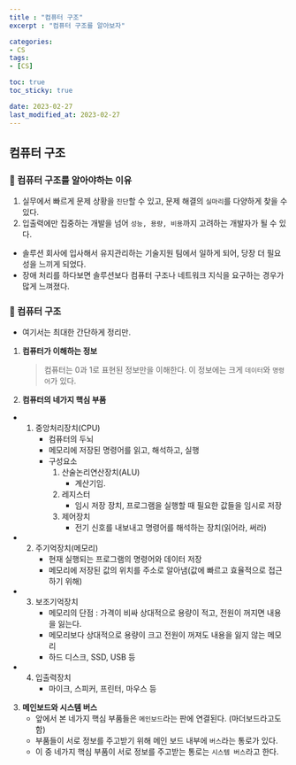 ```yaml
---
title : "컴퓨터 구조"
excerpt : "컴퓨터 구조를 알아보자"

categories:
- CS
tags:
- [CS]

toc: true
toc_sticky: true

date: 2023-02-27
last_modified_at: 2023-02-27
---
```


## 컴퓨터 구조

### 📌 컴퓨터 구조를 알아야하는 이유

1. 실무에서 빠르게 문제 상황을 ``진단``할 수 있고, 문제 해결의 ``실마리``를 다양하게 찾을 수 있다.
2. 입출력에만 집중하는 개발을 넘어 ``성능, 용량, 비용``까지 고려하는 개발자가 될 수 있다.

- 솔루션 회사에 입사해서 유지관리하는 기술지원 팀에서 일하게 되어, 당장 더 필요성을 느끼게 되었다.
- 장애 처리를 하다보면 솔루션보다 컴퓨터 구조나 네트워크 지식을 요구하는 경우가 많게 느껴졌다.

### 📌 컴퓨터 구조

+ 여기서는 최대한 간단하게 정리만.

1. **컴퓨터가 이해하는 정보**
    > 컴퓨터는 0과 1로 표현된 정보만을 이해한다. 이 정보에는 크게 ``데이터``와 ``명령어``가 있다.
2. **컴퓨터의 네가지 핵심 부품**
+ 1. 중앙처리장치(CPU)
        - 컴퓨터의 두뇌
        - 메모리에 저장된 명령어를 읽고, 해석하고, 실행
        - 구성요소
            1. 산술논리연산장치(ALU)
                - 계산기임.
            2. 레지스터
                - 임시 저장 장치, 프로그램을 실행할 때 필요한 값들을 임시로 저장
            3. 제어장치
                - 전기 신호를 내보내고 명령어를 해석하는 장치(읽어라, 써라)

+ 2. 주기억장치(메모리)
        - 현재 실행되는 프로그램의 명령어와 데이터 저장
        - 메모리에 저장된 값의 위치를 주소로 알아냄(값에 빠르고 효율적으로 접근하기 위해)
+ 3. 보조기억장치
        - 메모리의 단점 : 가격이 비싸 상대적으로 용량이 적고, 전원이 꺼지면 내용을 잃는다.
       - 메모리보다 상대적으로 용량이 크고 전원이 꺼져도 내용을 잃지 않는 메모리
        - 하드 디스크, SSD, USB 등

+ 4. 입출력장치
        - 마이크, 스피커, 프린터, 마우스 등


3. **메인보드와 시스템 버스**
    + 앞에서 본 네가지 핵심 부품들은 ``메인보드``라는 판에 연결된다. (마더보드라고도 함)
    + 부품들이 서로 정보를 주고받기 위해 메인 보드 내부에 ``버스``라는 통로가 있다.
    + 이 중 네가지 핵심 부품이 서로 정보를 주고받는 통로는 ``시스템 버스``라고 한다.




